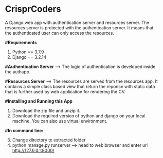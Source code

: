 # CrisprCoders
A Django web app with authentication server and resources server. The resources server is protected with the authentication server. It means that the authenticated user can only access the resources.

**#Requirements**
1. Python == 3.7.9
2. Django == 3.2.14

**#Authentication Server**
--> The logic of authentication is developed inside the authapp.

**#Resources Server**
--> The resources are served from the resources app. It contains a simple class based view that return the reponse with static data that is further used by web application for rendering the CV.

**#Installing and Running this App**
1. Download the zip file and unzip it.
2. Download the required version of python and django on your local machine. You can also use virtual environment.

**#In command line:**

3. Change directory to extracted folder
4. python manage.py runserver
--> head to web browser and enter url http://127.0.0.1:8000/
